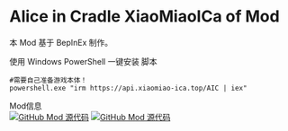 # Alice in Cradle XiaoMiaoICa of Mod
本 Mod 基于 BepInEx 制作。

使用 Windows PowerShell 一键安装 脚本

```
#需要自己准备游戏本体！
powershell.exe "irm https://api.xiaomiao-ica.top/AIC | iex"
```

Mod信息  
[![GitHub Mod 源代码](https://img.shields.io/badge/github-Mod源代码-fffbff?logo=GitHub)](https://github.com/MiaoluoYuanlina/AliceinCradle_BepInEx_XiaoMiaoICa-Mod)
[![GitHub Mod 源代码](https://img.shields.io/badge/gitee-Mod源代码-d90013?logo=Gitee)](https://gitee.com/wu-suowei_xiaomiao/AliceinCradle_BepInEx_XiaoMiaoICa-Mod)
